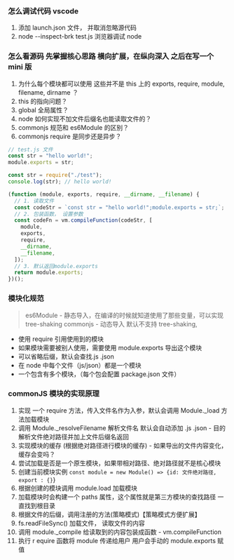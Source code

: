 ### 怎么调试代码 vscode

1. 添加 launch.json 文件， 并取消忽略源代码
2. node --inspect-brk test.js 浏览器调试 node

### 怎么看源码 先掌握核心思路 横向扩展，在纵向深入 之后在写一个 mini 版

1. 为什么每个模块都可以使用 这些并不是 this 上的 exports, require, module, filename, dirname ？
2. this 的指向问题？
3. global 全局属性？
4. node 如何实现不加文件后缀名也能读取文件的？
5. commonjs 规范和 es6Module 的区别？
6. commonjs require 是同步还是异步？

```js
// test.js 文件
const str = "hello world!";
module.exports = str;
```

```js
const str = require("./test");
console.log(str); // hello world!
```

```js
(function (module, exports, require, __dirname, __filename) {
  // 1. 读取文件
  const codeStr = `const str = "hello world!";module.exports = str;`;
  // 2. 包装函数， 设置参数
  const codeFn = vm.compileFunction(codeStr, [
    module,
    exports,
    require,
    __dirname,
    __filename,
  ]);
  // 3. 默认返回module.exports
  return module.exports;
})();
```

### 模块化规范

> es6Module - 静态导入，在编译的时候就知道使用了那些变量，可以实现 tree-shaking
> commonjs - 动态导入 默认不支持 tree-shaking,

- 使用 require 引用使用到的模块
- 如果模块需要被别人使用，需要使用 module.exports 导出这个模块
- 可以省略后缀，默认会查找.js .json
- 在 node 中每个文件（js/json）都是一个模块
- 一个包含有多个模块，（每个包会配置 package.json 文件）

### commonJS 模块的实现原理

1. 实现 一个 require 方法，传入文件名作为入参，默认会调用 Module.\_load 方法加载模块
2. 调用 Module.\_resolveFilename 解析文件名 默认会自动添加 .js .json - 目的解析文件绝对路径并加上文件后缀名返回
3. 实现模块的缓存 (根据绝对路径进行模块的缓存) - 如果导出的文件内容变化，缓存会变吗？
4. 尝试加载是否是一个原生模块，如果带相对路径、绝对路径就不是核心模块
5. 创建当前模块实例 `const module = new Module() => {id: 文件绝对路径, export : {}`}
6. 根据创建的模块调用 module.load 加载模块
7. 加载模块时会构建一个 paths 属性，这个属性就是第三方模块的查找路径 一直找到根目录
8. 根据文件的后缀，调用注册的方法(策略模式)【策略模式方便扩展】
9. fs.readFileSync() 加载文件， 读取文件的内容
10. 调用 module.\_compile 给读取到的内容包装成函数 - vm.compileFunction
11. 执行 r equire 函数将 module 传递给用户 用户会手动的 module.exports 赋值
